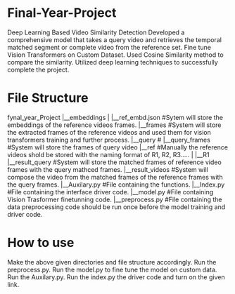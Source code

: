 # Final-Year-Project
Deep Learning Based Video Similarity Detection
Developed a comprehensive model that takes a query video and retrieves the
temporal matched segment or complete video from the reference set.
Fine tune Vision Transformers on Custom Dataset.
Used Cosine Similarity method to compare the similarity.
Utilized deep learning techniques to successfully complete the project.
# File Structure
fynal_year_Project
|__embeddings
|            |__ref_embd.json #Sytem will store the embeddings of the reference videos frames. 
|__frames #System will store the extracted frames of the reference videos and used them for vision transformers training and further process.
|__query #
|__query_frames #System will store the frames of query video
|__ref #Manually the reference videos shold be stored with the naming format of R1, R2, R3.....
|     |__R1
|__result_query #System will store the matched frames of reference video frames with the query mathced frames. 
|__result_videos #System will compose the video from the matched frames of the reference frames with the query frames.
|__Auxilary.py #File containing the functions.
|__Index.py #File containing the interface driver code.
|__model.py #File containing Vision Trasformer finetunning code.
|__preprocess.py #File containing the data preprocessing code should be run once before the model training and driver code.
# How to use
Make the above given directories and file structure accordingly.
Run the preprocess.py.
Run the model.py to fine tune the model on custom data.
Run the Auxilary.py.
Run the index.py the driver code and turn on the given link.
